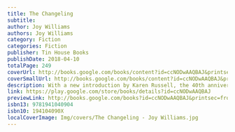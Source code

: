 ```yaml
---
title: The Changeling
subtitle: 
author: Joy Williams
authors: Joy Williams
category: Fiction
categories: Fiction
publisher: Tin House Books
publishDate: 2018-04-10
totalPage: 249
coverUrl: http://books.google.com/books/content?id=ccNODwAAQBAJ&printsec=frontcover&img=1&zoom=1&edge=curl&source=gbs_api
coverSmallUrl: http://books.google.com/books/content?id=ccNODwAAQBAJ&printsec=frontcover&img=1&zoom=5&edge=curl&source=gbs_api
description: With a new introduction by Karen Russell, the 40th anniversary edition of The Changeling is a visionary fairy tale and a work of mythic genius by one of our best writers. Forty years later, The Changeling is no less haunting and no less visionary than the day it was published, but it has only become clearer that Joy Williams is a virtuosic stylist and a singular thinker—a genius in every sense of the word. When we first meet Pearl—young in years but advanced in her drinking—she’s on the lam, sitting at a hotel bar in Florida, throwing back gin and tonics with her infant son cradled in the crook of her arm. But her escape is brief, and the relief she feels at having fled her abusive husband, and the Northeastern island his family calls home, doesn’t last for long. Soon she’s being shepherded back. The island, for Pearl, is a place of madness and pain, and her round-the-clock drinking spurs on the former even if it dulls the latter. And through this lens—Pearl’s fragile consciousness—readers encounter the horror and triumph of both childhood and motherhood in a new light. With language that flits between exuberance and elegy, the plainspoken and the poetic, Joy Williams has blended, as Rick Moody writes, “the arresting improbabilities of magic realism, with the surrealism of the folkloric revival . . . and with the modernist foreboding of Under the Volcano,” and created something entirely original and entirely consuming.
link: https://play.google.com/store/books/details?id=ccNODwAAQBAJ
previewLink: http://books.google.com/books?id=ccNODwAAQBAJ&printsec=frontcover&dq=The+Changeling&hl=&as_pt=BOOKS&cd=5&source=gbs_api
isbn13: 9781941040904
isbn10: 194104090X
localCoverImage: Img/covers/The Changeling - Joy Williams.jpg
---
```

